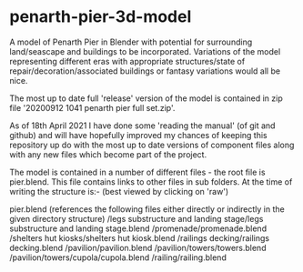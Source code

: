 # penarth-pier-3d-model
A model of Penarth Pier in Blender with potential for surrounding land/seascape and buildings to be incorporated. Variations of the model representing different eras with appropriate structures/state of repair/decoration/associated buildings or fantasy variations would all be nice.

The most up to date full 'release' version of the model is contained in zip file '20200912 1041 penarth pier full set.zip'.

As of 18th April 2021 I have done some 'reading the manual' (of git and github) and will have hopefully improved my chances of keeping this repository up do with the most up to date versions of component files along with any new files which become part of the project.

The model is contained in a number of different files - the root file is pier.blend. This file contains links to other files in sub folders. At the time of writing the structure is:-
(best viewed by clicking on 'raw')

pier.blend (references the following files either directly or indirectly in the given directory structure)
        /legs substructure and landing stage/legs substructure and landing stage.blend
        /promenade/promenade.blend
        /shelters hut kiosks/shelters hut kiosk.blend
        /railings decking/railings decking.blend
        /pavilion/pavilion.blend
        /pavilion/towers/towers.blend
        /pavilion/towers/cupola/cupola.blend
        /railing/railing.blend

